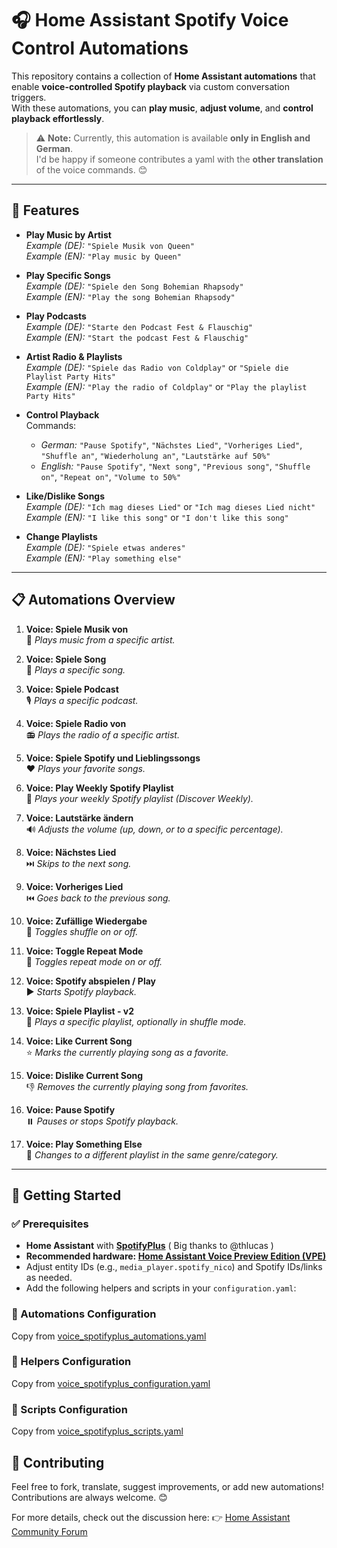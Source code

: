 # 🎧 Home Assistant Spotify Voice Control Automations

This repository contains a collection of **Home Assistant automations** that enable **voice-controlled Spotify playback** via custom conversation triggers.  
With these automations, you can **play music**, **adjust volume**, and **control playback effortlessly**.

> ⚠️ **Note:** Currently, this automation is available **only in English and German**.  
> I'd be happy if someone contributes a yaml with the **other translation** of the voice commands. 😊

---

## 🎵 Features

- **Play Music by Artist**  
  *Example (DE):* `"Spiele Musik von Queen"`  
  *Example (EN):* `"Play music by Queen"`

- **Play Specific Songs**  
  *Example (DE):* `"Spiele den Song Bohemian Rhapsody"`  
  *Example (EN):* `"Play the song Bohemian Rhapsody"`

- **Play Podcasts**  
  *Example (DE):* `"Starte den Podcast Fest & Flauschig"`  
  *Example (EN):* `"Start the podcast Fest & Flauschig"`

- **Artist Radio & Playlists**  
  *Example (DE):* `"Spiele das Radio von Coldplay"` or `"Spiele die Playlist Party Hits"`  
  *Example (EN):* `"Play the radio of Coldplay"` or `"Play the playlist Party Hits"`

- **Control Playback**  
  Commands:  
  - *German:* `"Pause Spotify"`, `"Nächstes Lied"`, `"Vorheriges Lied"`, `"Shuffle an"`, `"Wiederholung an"`, `"Lautstärke auf 50%"`  
  - *English:* `"Pause Spotify"`, `"Next song"`, `"Previous song"`, `"Shuffle on"`, `"Repeat on"`, `"Volume to 50%"`

- **Like/Dislike Songs**  
  *Example (DE):* `"Ich mag dieses Lied"` or `"Ich mag dieses Lied nicht"`  
  *Example (EN):* `"I like this song"` or `"I don't like this song"`

- **Change Playlists**  
  *Example (DE):* `"Spiele etwas anderes"`  
  *Example (EN):* `"Play something else"`

---

## 📋 Automations Overview

1. **Voice: Spiele Musik von <Artist>**  
   🎤 *Plays music from a specific artist.*

2. **Voice: Spiele Song <Song>**  
   🎵 *Plays a specific song.*

3. **Voice: Spiele Podcast <Podcast>**  
   🎙️ *Plays a specific podcast.*

4. **Voice: Spiele Radio von <Artist>**  
   📻 *Plays the radio of a specific artist.*

5. **Voice: Spiele Spotify und Lieblingssongs**  
   ❤️ *Plays your favorite songs.*

6. **Voice: Play Weekly Spotify Playlist**  
   🔄 *Plays your weekly Spotify playlist (Discover Weekly).*

7. **Voice: Lautstärke ändern**  
   🔊 *Adjusts the volume (up, down, or to a specific percentage).*

8. **Voice: Nächstes Lied**  
   ⏭️ *Skips to the next song.*

9. **Voice: Vorheriges Lied**  
   ⏮️ *Goes back to the previous song.*

10. **Voice: Zufällige Wiedergabe**  
    🔀 *Toggles shuffle on or off.*

11. **Voice: Toggle Repeat Mode**  
    🔁 *Toggles repeat mode on or off.*

12. **Voice: Spotify abspielen / Play**  
    ▶️ *Starts Spotify playback.*

13. **Voice: Spiele Playlist - v2**  
    📂 *Plays a specific playlist, optionally in shuffle mode.*

14. **Voice: Like Current Song**  
    ⭐ *Marks the currently playing song as a favorite.*

15. **Voice: Dislike Current Song**  
    👎 *Removes the currently playing song from favorites.*

16. **Voice: Pause Spotify**  
    ⏸️ *Pauses or stops Spotify playback.*

17. **Voice: Play Something Else**  
    🔄 *Changes to a different playlist in the same genre/category.*

---

## 🚀 Getting Started

### ✅ Prerequisites

- **Home Assistant** with **[SpotifyPlus](https://community.home-assistant.io/t/spotifyplus-integration/698651)** ( Big thanks to @thlucas )
- **Recommended hardware: [Home Assistant Voice Preview Edition (VPE)](https://www.home-assistant.io/voice-pe/)**
- Adjust entity IDs (e.g., `media_player.spotify_nico`) and Spotify IDs/links as needed.
- Add the following helpers and scripts in your `configuration.yaml`:

### 🔧 Automations Configuration

Copy from [voice_spotifyplus_automations.yaml](voice_spotifyplus_automations.yaml)

### 🔧 Helpers Configuration

Copy from [voice_spotifyplus_configuration.yaml](voice_spotifyplus_configuration.yaml)

### 🔧 Scripts Configuration

Copy from [voice_spotifyplus_scripts.yaml](voice_spotifyplus_scripts.yaml)

## 📢 Contributing
Feel free to fork, translate, suggest improvements, or add new automations!
Contributions are always welcome. 😊

For more details, check out the discussion here:
👉 [Home Assistant Community Forum](https://community.home-assistant.io/t/voice-music-control-with-spotifyplus-and-ha-voice-pe/837357)
